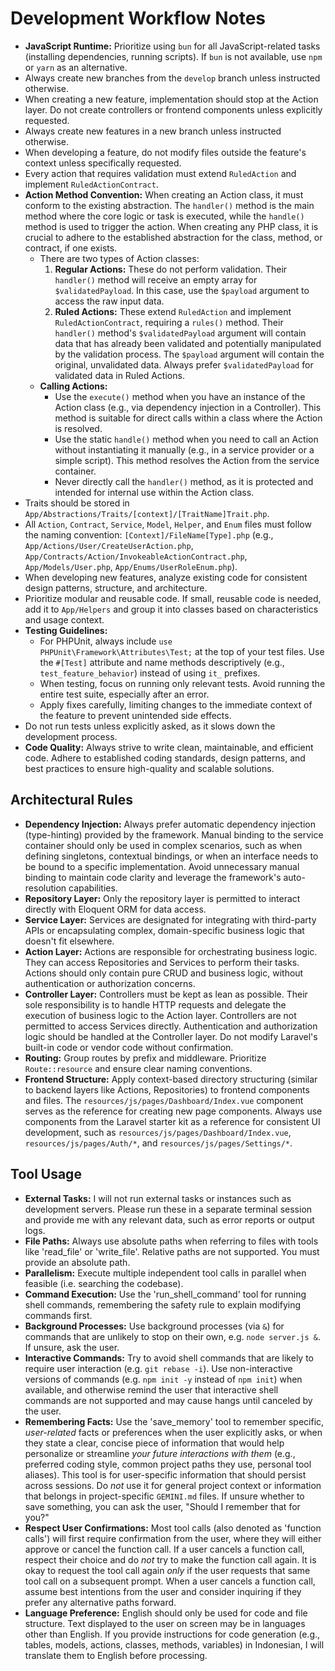 # Development Workflow Notes

- **JavaScript Runtime:** Prioritize using `bun` for all JavaScript-related tasks (installing dependencies, running scripts). If `bun` is not available, use `npm` or `yarn` as an alternative.
- Always create new branches from the `develop` branch unless instructed otherwise.
- When creating a new feature, implementation should stop at the Action layer. Do not create controllers or frontend components unless explicitly requested.
- Always create new features in a new branch unless instructed otherwise.
- When developing a feature, do not modify files outside the feature's context unless specifically requested.
- Every action that requires validation must extend `RuledAction` and implement `RuledActionContract`.
- **Action Method Convention:** When creating an Action class, it must conform to the existing abstraction. The `handler()` method is the main method where the core logic or task is executed, while the `handle()` method is used to trigger the action. When creating any PHP class, it is crucial to adhere to the established abstraction for the class, method, or contract, if one exists.
    - There are two types of Action classes:
        1.  **Regular Actions:** These do not perform validation. Their `handler()` method will receive an empty array for `$validatedPayload`. In this case, use the `$payload` argument to access the raw input data.
        2.  **Ruled Actions:** These extend `RuledAction` and implement `RuledActionContract`, requiring a `rules()` method. Their `handler()` method's `$validatedPayload` argument will contain data that has already been validated and potentially manipulated by the validation process. The `$payload` argument will contain the original, unvalidated data. Always prefer `$validatedPayload` for validated data in Ruled Actions.
    - **Calling Actions:**
        - Use the `execute()` method when you have an instance of the Action class (e.g., via dependency injection in a Controller). This method is suitable for direct calls within a class where the Action is resolved.
        - Use the static `handle()` method when you need to call an Action without instantiating it manually (e.g., in a service provider or a simple script). This method resolves the Action from the service container.
        - Never directly call the `handler()` method, as it is protected and intended for internal use within the Action class.
- Traits should be stored in `App/Abstractions/Traits/[context]/[TraitName]Trait.php`.
- All `Action`, `Contract`, `Service`, `Model`, `Helper`, and `Enum` files must follow the naming convention: `[Context]/FileName[Type].php` (e.g., `App/Actions/User/CreateUserAction.php`, `App/Contracts/Action/InvokeableActionContract.php`, `App/Models/User.php`, `App/Enums/UserRoleEnum.php`).
- When developing new features, analyze existing code for consistent design patterns, structure, and architecture.
- Prioritize modular and reusable code. If small, reusable code is needed, add it to `App/Helpers` and group it into classes based on characteristics and usage context.
- **Testing Guidelines:**
    - For PHPUnit, always include `use PHPUnit\Framework\Attributes\Test;` at the top of your test files. Use the `#[Test]` attribute and name methods descriptively (e.g., `test_feature_behavior`) instead of using `it_` prefixes.
    - When testing, focus on running only relevant tests. Avoid running the entire test suite, especially after an error.
    - Apply fixes carefully, limiting changes to the immediate context of the feature to prevent unintended side effects.
- Do not run tests unless explicitly asked, as it slows down the development process.
- **Code Quality:** Always strive to write clean, maintainable, and efficient code. Adhere to established coding standards, design patterns, and best practices to ensure high-quality and scalable solutions.

## Architectural Rules

- **Dependency Injection:** Always prefer automatic dependency injection (type-hinting) provided by the framework. Manual binding to the service container should only be used in complex scenarios, such as when defining singletons, contextual bindings, or when an interface needs to be bound to a specific implementation. Avoid unnecessary manual binding to maintain code clarity and leverage the framework's auto-resolution capabilities.
- **Repository Layer:** Only the repository layer is permitted to interact directly with Eloquent ORM for data access.
- **Service Layer:** Services are designated for integrating with third-party APIs or encapsulating complex, domain-specific business logic that doesn't fit elsewhere.
- **Action Layer:** Actions are responsible for orchestrating business logic. They can access Repositories and Services to perform their tasks. Actions should only contain pure CRUD and business logic, without authentication or authorization concerns.
- **Controller Layer:** Controllers must be kept as lean as possible. Their sole responsibility is to handle HTTP requests and delegate the execution of business logic to the Action layer. Controllers are not permitted to access Services directly. Authentication and authorization logic should be handled at the Controller layer.
  Do not modify Laravel's built-in code or vendor code without confirmation.
- **Routing:** Group routes by prefix and middleware. Prioritize `Route::resource` and ensure clear naming conventions.
- **Frontend Structure:** Apply context-based directory structuring (similar to backend layers like Actions, Repositories) to frontend components and files. The `resources/js/pages/Dashboard/Index.vue` component serves as the reference for creating new page components. Always use components from the Laravel starter kit as a reference for consistent UI development, such as `resources/js/pages/Dashboard/Index.vue`, `resources/js/pages/Auth/*`, and `resources/js/pages/Settings/*`.

## Tool Usage

- **External Tasks:** I will not run external tasks or instances such as development servers. Please run these in a separate terminal session and provide me with any relevant data, such as error reports or output logs.
- **File Paths:** Always use absolute paths when referring to files with tools like 'read_file' or 'write_file'. Relative paths are not supported. You must provide an absolute path.
- **Parallelism:** Execute multiple independent tool calls in parallel when feasible (i.e. searching the codebase).
- **Command Execution:** Use the 'run_shell_command' tool for running shell commands, remembering the safety rule to explain modifying commands first.
- **Background Processes:** Use background processes (via `&`) for commands that are unlikely to stop on their own, e.g. `node server.js &`. If unsure, ask the user.
- **Interactive Commands:** Try to avoid shell commands that are likely to require user interaction (e.g. `git rebase -i`). Use non-interactive versions of commands (e.g. `npm init -y` instead of `npm init`) when available, and otherwise remind the user that interactive shell commands are not supported and may cause hangs until canceled by the user.
- **Remembering Facts:** Use the 'save_memory' tool to remember specific, _user-related_ facts or preferences when the user explicitly asks, or when they state a clear, concise piece of information that would help personalize or streamline _your future interactions with them_ (e.g., preferred coding style, common project paths they use, personal tool aliases). This tool is for user-specific information that should persist across sessions. Do _not_ use it for general project context or information that belongs in project-specific `GEMINI.md` files. If unsure whether to save something, you can ask the user, "Should I remember that for you?"
- **Respect User Confirmations:** Most tool calls (also denoted as 'function calls') will first require confirmation from the user, where they will either approve or cancel the function call. If a user cancels a function call, respect their choice and do _not_ try to make the function call again. It is okay to request the tool call again _only_ if the user requests that same tool call on a subsequent prompt. When a user cancels a function call, assume best intentions from the user and consider inquiring if they prefer any alternative paths forward.
- **Language Preference:** English should only be used for code and file structure. Text displayed to the user on screen may be in languages other than English. If you provide instructions for code generation (e.g., tables, models, actions, classes, methods, variables) in Indonesian, I will translate them to English before processing.
